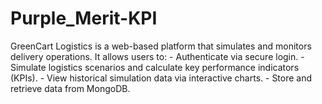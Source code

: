 # Purple_Merit-KPI
GreenCart Logistics is a web-based platform that simulates and monitors delivery operations. It allows users to: - Authenticate via secure login. - Simulate logistics scenarios and calculate key performance indicators (KPIs). - View historical simulation data via interactive charts. - Store and retrieve data from MongoDB.
